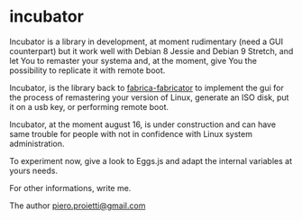# incubator

Incubator is a library in development, at moment rudimentary (need a GUI counterpart) but it work well with Debian 8 Jessie and Debian 9 Stretch, and let You to remaster your systema and, at the moment, give You the
possibility to replicate it with remote boot.

Incubator, is the library back  to [fabrica-fabricator](http://github.com/pieroproietti/fabrica-fabricator) to implement the gui for the process of remastering your version of Linux, generate an ISO disk, put it on a usb key, or performing remote boot.

Incubator, at the moment august 16, is under construction and can have same trouble for people with not in confidence with Linux system administration.

To experiment now, give a look to Eggs.js and adapt the internal variables at yours needs.

For other informations, write me.

The author
piero.proietti@gmail.com
